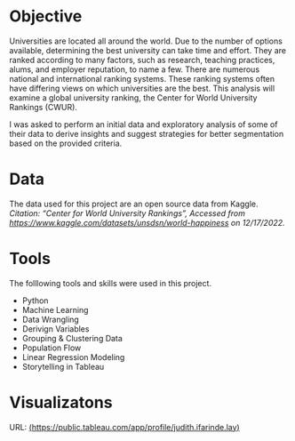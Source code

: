 # Objective
Universities are located all around the world. Due to the number of options available, determining the best university can take time and effort. They are ranked according to many factors, such as research, teaching practices, alums, and employer reputation, to name a few. There are numerous national and international ranking systems. These ranking systems often have differing views on which universities are the best. This analysis will examine a global university ranking, the Center for World University Rankings (CWUR).

I was asked to perform an initial data and exploratory analysis of some of their data to derive insights and suggest strategies for better segmentation based on the provided criteria.

# Data
The data used for this project are an open source data from Kaggle. *Citation: “Center for World University Rankings”, Accessed from https://www.kaggle.com/datasets/unsdsn/world-happiness on 12/17/2022.*

# Tools
The folllowing tools and skills were used in this project.
- Python
- Machine Learning
- Data Wrangling
- Derivign Variables
- Grouping & Clustering Data
- Population Flow
- Linear Regression Modeling
- Storytelling in Tableau

# Visualizatons
URL: [(https://public.tableau.com/app/profile/judith.ifarinde.lay)](https://public.tableau.com/app/profile/judith.ifarinde.lay/viz/Final-UniversityRanking/Story1?publish=yes)
